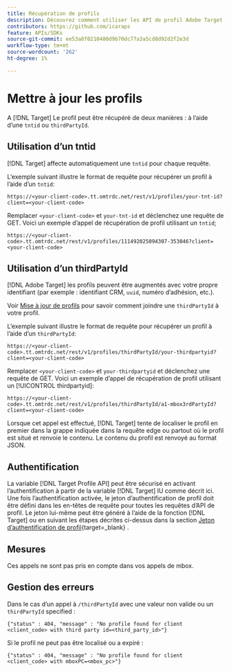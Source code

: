 ```yaml
---
title: Récupération de profils
description: Découvrez comment utiliser les API de profil Adobe Target pour récupérer les données de visiteur à utiliser dans [!DNL Target].
contributors: https://github.com/icaraps
feature: APIs/SDKs
source-git-commit: ee53a8f0210480d9b70dc77a3a5cd8d92d2f2e3d
workflow-type: tm+mt
source-wordcount: '262'
ht-degree: 1%

---
```


# Mettre à jour les profils

A [!DNL Target] Le profil peut être récupéré de deux manières : à l’aide d’une `tntid` ou `thirdPartyId`.

## Utilisation d’un tntid

[!DNL Target] affecte automatiquement une `tntid` pour chaque requête.

L’exemple suivant illustre le format de requête pour récupérer un profil à l’aide d’un `tntid`:

```
https://<your-client-code>.tt.omtrdc.net/rest/v1/profiles/your-tnt-id?client=<your-client-code>
```

Remplacer `<your-client-code>` et `your-tnt-id` et déclenchez une requête de GET. Voici un exemple d’appel de récupération de profil utilisant un `tntid`;

```
https://<your-client-code>.tt.omtrdc.net/rest/v1/profiles/111492025094307-353046?client=<your-client-code>
```

## Utilisation d’un thirdPartyId

[!DNL Adobe Target] les profils peuvent être augmentés avec votre propre identifiant (par exemple : identifiant CRM, `uuid`, numéro d’adhésion, etc.).

Voir [Mise à jour de profils](/help/dev/administer/profile-api/profile-api-overview.md) pour savoir comment joindre une `thirdPartyId` à votre profil.

L’exemple suivant illustre le format de requête pour récupérer un profil à l’aide d’un `thirdPartyId`:

```
https://<your-client-code>.tt.omtrdc.net/rest/v1/profiles/thirdPartyId/your-thirdpartyid?client=<your-client-code>
```

Remplacer `<your-client-code>` et `your-thirdpartyid` et déclenchez une requête de GET. Voici un exemple d’appel de récupération de profil utilisant un [!UICONTROL thirdpartyid]:

```
https://<your-client-code>.tt.omtrdc.net/rest/v1/profiles/thirdPartyId/a1-mbox3rdPartyId?client=<your-client-code>
```

Lorsque cet appel est effectué, [!DNL Target] tente de localiser le profil en premier dans la grappe indiquée dans la requête edge ou partout où le profil est situé et renvoie le contenu. Le contenu du profil est renvoyé au format JSON.

## Authentification

La variable [!DNL Target Profile API] peut être sécurisé en activant l’authentification à partir de la variable [!DNL Target] IU comme décrit ici. Une fois l’authentification activée, le jeton d’authentification de profil doit être défini dans les en-têtes de requête pour toutes les requêtes d’API de profil. Le jeton lui-même peut être généré à l’aide de la fonction [!DNL Target] ou en suivant les étapes décrites ci-dessus dans la section [Jeton d’authentification de profil](https://developers.adobetarget.com/api/#authentication-tokens){target=_blank} .

## Mesures

Ces appels ne sont pas pris en compte dans vos appels de mbox.

## Gestion des erreurs

Dans le cas d’un appel à `/thirdPartyId` avec une valeur non valide ou un `thirdPartyId` specified :

```
{"status" : 404, "message" : "No profile found for client <client_code> with third party id=<third_party_id>"}
```

Si le profil ne peut pas être localisé ou a expiré :

```
{"status" : 404, "message" : "No profile found for client <client_code> with mboxPC=<mbox_pc>"}
```
